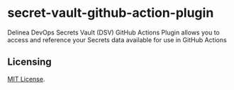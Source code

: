 # secret-vault-github-action-plugin
Delinea DevOps Secrets Vault (DSV) GitHub Actions Plugin allows you to access and reference your Secrets data available for use in GitHub Actions

## Licensing

[MIT License](https://github.com/mariiatuzovska/secret-vault-github-action-plugin/blob/master/LICENSE).
